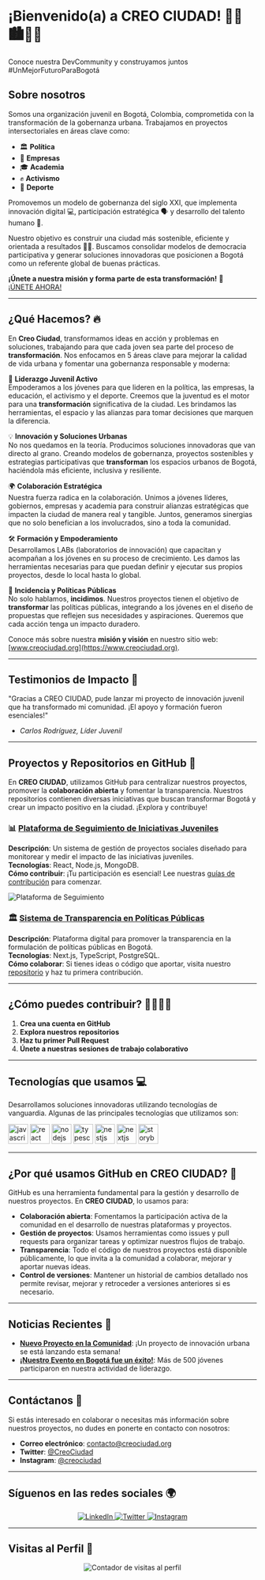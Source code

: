 # ¡Bienvenido(a) a CREO CIUDAD! 👋💙🏙️🌆✨  
Conoce nuestra DevCommunity y construyamos juntos #UnMejorFuturoParaBogotá

## Sobre nosotros
Somos una organización juvenil en Bogotá, Colombia, comprometida con la transformación de la gobernanza urbana. Trabajamos en proyectos intersectoriales en áreas clave como:

- 🏛️ **Política**
- 💼 **Empresas**
- 🎓 **Academia**
- ✊ **Activismo**
- 🏅 **Deporte**

Promovemos un modelo de gobernanza del siglo XXI, que implementa innovación digital 💻, participación estratégica 🗣️ y desarrollo del talento humano 👥.

Nuestro objetivo es construir una ciudad más sostenible, eficiente y orientada a resultados 🌱✅. Buscamos consolidar modelos de democracia participativa y generar soluciones innovadoras que posicionen a Bogotá como un referente global de buenas prácticas.

**¡Únete a nuestra misión y forma parte de esta transformación!** 🚀  
[¡ÚNETE AHORA!](https://www.creociudad.org/registro)

---

## ¿Qué Hacemos? 🔥

En **Creo Ciudad**, transformamos ideas en acción y problemas en soluciones, trabajando para que cada joven sea parte del proceso de **transformación**. Nos enfocamos en 5 áreas clave para mejorar la calidad de vida urbana y fomentar una gobernanza responsable y moderna:

🚀 **Liderazgo Juvenil Activo**  
Empoderamos a los jóvenes para que lideren en la política, las empresas, la educación, el activismo y el deporte. Creemos que la juventud es el motor para una **transformación** significativa de la ciudad. Les brindamos las herramientas, el espacio y las alianzas para tomar decisiones que marquen la diferencia.

💡 **Innovación y Soluciones Urbanas**  
No nos quedamos en la teoría. Producimos soluciones innovadoras que van directo al grano. Creando modelos de gobernanza, proyectos sostenibles y estrategias participativas que **transforman** los espacios urbanos de Bogotá, haciéndola más eficiente, inclusiva y resiliente.

🌍 **Colaboración Estratégica**  
Nuestra fuerza radica en la colaboración. Unimos a jóvenes líderes, gobiernos, empresas y academia para construir alianzas estratégicas que impacten la ciudad de manera real y tangible. Juntos, generamos sinergias que no solo benefician a los involucrados, sino a toda la comunidad.

🛠️ **Formación y Empoderamiento**  
Desarrollamos LABs (laboratorios de innovación) que capacitan y acompañan a los jóvenes en su proceso de crecimiento. Les damos las herramientas necesarias para que puedan definir y ejecutar sus propios proyectos, desde lo local hasta lo global.

🔄 **Incidencia y Políticas Públicas**  
No solo hablamos, **incidimos**. Nuestros proyectos tienen el objetivo de **transformar** las políticas públicas, integrando a los jóvenes en el diseño de propuestas que reflejen sus necesidades y aspiraciones. Queremos que cada acción tenga un impacto duradero.

Conoce más sobre nuestra **misión y visión** en nuestro sitio web: [www.creociudad.org](https://www.creociudad.org).

---

## Testimonios de Impacto 🌟  

"Gracias a CREO CIUDAD, pude lanzar mi proyecto de innovación juvenil que ha transformado mi comunidad. ¡El apoyo y formación fueron esenciales!"  
- *Carlos Rodríguez, Líder Juvenil*  

---

## Proyectos y Repositorios en GitHub 🚀

En **CREO CIUDAD**, utilizamos GitHub para centralizar nuestros proyectos, promover la **colaboración abierta** y fomentar la transparencia. Nuestros repositorios contienen diversas iniciativas que buscan transformar Bogotá y crear un impacto positivo en la ciudad. ¡Explora y contribuye!

### 📊 [Plataforma de Seguimiento de Iniciativas Juveniles](https://github.com/creociudad/seguimiento-juvenil)  
**Descripción**: Un sistema de gestión de proyectos sociales diseñado para monitorear y medir el impacto de las iniciativas juveniles.  
**Tecnologías**: React, Node.js, MongoDB.  
**Cómo contribuir**: ¡Tu participación es esencial! Lee nuestras [guías de contribución](https://github.com/creociudad/seguimiento-juvenil/blob/main/CONTRIBUTING.md) para comenzar.

![Plataforma de Seguimiento](https://url-de-imagen.com)  

### 🏛️ [Sistema de Transparencia en Políticas Públicas](https://github.com/creociudad/transparencia-politicas)  
**Descripción**: Plataforma digital para promover la transparencia en la formulación de políticas públicas en Bogotá.  
**Tecnologías**: Next.js, TypeScript, PostgreSQL.  
**Cómo colaborar**: Si tienes ideas o código que aportar, visita nuestro [repositorio](https://github.com/creociudad/transparencia-politicas) y haz tu primera contribución.

---

## ¿Cómo puedes contribuir? 👨‍💻👩‍💻  

1. **Crea una cuenta en GitHub**  
2. **Explora nuestros repositorios**  
3. **Haz tu primer Pull Request**  
4. **Únete a nuestras sesiones de trabajo colaborativo**  

---

## Tecnologías que usamos 💻

Desarrollamos soluciones innovadoras utilizando tecnologías de vanguardia. Algunas de las principales tecnologías que utilizamos son:

<div>
  <img src="https://cdn.jsdelivr.net/gh/devicons/devicon/icons/javascript/javascript-original.svg" height="40" alt="javascript logo"  />
  <img src="https://cdn.jsdelivr.net/gh/devicons/devicon/icons/react/react-original.svg" height="40" alt="react logo"  />
  <img src="https://cdn.jsdelivr.net/gh/devicons/devicon/icons/nodejs/nodejs-original.svg" height="40" alt="nodejs logo"  />
  <img src="https://cdn.jsdelivr.net/gh/devicons/devicon/icons/typescript/typescript-original.svg" height="40" alt="typescript logo"  />
  <img src="https://cdn.jsdelivr.net/gh/devicons/devicon/icons/nestjs/nestjs-plain.svg" height="40" alt="nestjs logo"  />
  <img src="https://cdn.jsdelivr.net/gh/devicons/devicon/icons/nextjs/nextjs-original.svg" height="40" alt="nextjs logo"  />
  <img src="https://cdn.jsdelivr.net/gh/devicons/devicon/icons/storybook/storybook-original.svg" height="40" alt="storybook logo"  />
</div>

---

## ¿Por qué usamos GitHub en CREO CIUDAD? 🤔

GitHub es una herramienta fundamental para la gestión y desarrollo de nuestros proyectos. En **CREO CIUDAD**, lo usamos para:

- **Colaboración abierta**: Fomentamos la participación activa de la comunidad en el desarrollo de nuestras plataformas y proyectos.
- **Gestión de proyectos**: Usamos herramientas como issues y pull requests para organizar tareas y optimizar nuestros flujos de trabajo.
- **Transparencia**: Todo el código de nuestros proyectos está disponible públicamente, lo que invita a la comunidad a colaborar, mejorar y aportar nuevas ideas.
- **Control de versiones**: Mantener un historial de cambios detallado nos permite revisar, mejorar y retroceder a versiones anteriores si es necesario.

---

## Noticias Recientes 📰  

- **[Nuevo Proyecto en la Comunidad](https://www.creociudad.org/nuevo-proyecto)**: ¡Un proyecto de innovación urbana se está lanzando esta semana!  
- **[¡Nuestro Evento en Bogotá fue un éxito!](https://www.creociudad.org/evento-exitoso)**: Más de 500 jóvenes participaron en nuestra actividad de liderazgo.

---

## Contáctanos 📩

Si estás interesado en colaborar o necesitas más información sobre nuestros proyectos, no dudes en ponerte en contacto con nosotros:

- **Correo electrónico**: [contacto@creociudad.org](mailto:contacto@creociudad.org)
- **Twitter**: [@CreoCiudad](https://twitter.com/creociudad)
- **Instagram**: [@creociudad](https://instagram.com/creociudad)

---

## Síguenos en las redes sociales 🌍
<p align="center">
  <a href="https://www.linkedin.com/in/tu-perfil-linkedin" target="_blank">
    <img alt="LinkedIn" src="https://img.shields.io/badge/LinkedIn-blue?style=flat&logo=linkedin">
  </a>
  <a href="https://twitter.com/tu-perfil-twitter" target="_blank">
    <img alt="Twitter" src="https://img.shields.io/badge/Twitter-blue?style=flat&logo=twitter">
  </a>
  <a href="https://www.instagram.com/tu-perfil-instagram" target="_blank">
    <img alt="Instagram" src="https://img.shields.io/badge/Instagram-purple?style=flat&logo=instagram">
  </a>
</p>

---

## Visitas al Perfil 👀

<p align="center">
  <img src="https://komarev.com/ghpvc/?username=creociudad&label=Visitas%20al%20perfil&color=blue&style=flat" alt="Contador de visitas al perfil" />
</p>
